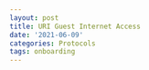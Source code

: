 ```yaml
---
layout: post
title: URI Guest Internet Access
date: '2021-06-09'
categories: Protocols
tags: onboarding
---
```

